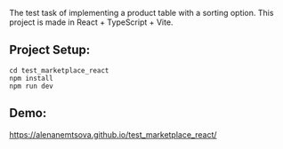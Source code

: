 The test task of implementing a product table with a sorting option.
This project is made in React + TypeScript + Vite.
## Project Setup: 
```
cd test_marketplace_react
npm install
npm run dev
```
## Demo: 
https://alenanemtsova.github.io/test_marketplace_react/
